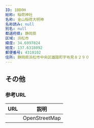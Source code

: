 ```yaml
---
ID: 1BD0H
総称: 稲荷神社
名称: 金山稲荷大明神
名称読み: null
別名: null
都道府県: 静岡県
区域: 浜松市
緯度: 34.6997824
経度: 137.6318092
郵便番号: 4310102
住所: 静岡県浜松市中央区雄踏町宇布見８２９０
---
```


## その他

### 参考URL

| URL | 説明          |
| --- | ------------- |
|     | OpenStreetMap |
